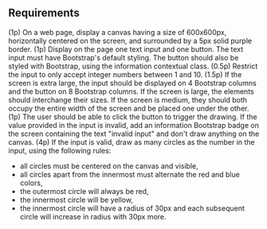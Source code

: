 ## Requirements

(1p) On a web page, display a canvas having a size of 600x600px, horizontally centered on the screen,
and surrounded by a 5px solid purple border.
(1p) Display on the page one text input and one button. The text input must have Bootstrap's default 
styling. The button should also be styled with Bootstrap, using the information contextual class.
(0.5p) Restrict the input to only accept integer numbers between 1 and 10.
(1.5p) If the screen is extra large, the input should be displayed on 4 Bootstrap columns and the button 
on 8 Bootstrap columns. If the screen is large, the elements should interchange their sizes. If the screen is medium, they should both occupy the entire width of the screen and be placed one under the other.
(1p) The user should be able to click the button to trigger the drawing. If the value provided in the input is invalid, add an information Bootstrap badge on the screen containing the text "invalid input" and don't draw anything on the canvas.
(4p) If the input is valid, draw as many circles as the number in the input, using the following rules:
- all circles must be centered on the canvas and visible,
- all circles apart from the innermost must alternate the red and blue colors,
- the outermost circle will always be red,
- the innermost circle will be yellow,
- the innermost circle will have a radius of 30px and each subsequent circle will increase in radius with 30px more.